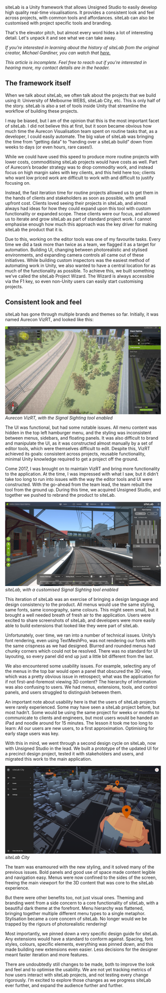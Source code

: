 siteLab is a Unity framework that allows Unsigned Studio to easily develop high quality real-time visualisations. It provides a consistent look and feel across projects, with common tools and affordances. siteLab can also be customised with project specific tools and branding.
                
That's the elevator pitch, but almost every word hides a lot of interesting detail. Let's unpack it and see what we can take away.

*If you’re interested in learning about the history of siteLab from the original creator, Michael Gardiner, you can watch that [here.](https://www.youtube.com/watch?v=5Tjgg1lkJZM)*

*This article is incomplete. Feel free to reach out if you're interested in hearing more, my contact details are in the header.*

## The framework itself
When we talk about siteLab, we often talk about the projects that we build using it: University of Melbourne WEBS, siteLab City, etc. This is only half of the story. siteLab is also a set of tools inside Unity that streamline the workflow of building these projects. 

I may be biased, but I am of the opinion that this is the most important facet of siteLab. I did not believe this at first, but it soon became obvious how much time the Aurecon Visualisation team spent on routine tasks that, as a developer, I could easily automate. The big value of siteLab was bringing the time from “getting data” to “handing over a siteLab build” down from weeks to days (or even hours, rare cases!). 

While we could have used this speed to produce more routine projects with lower costs, commoditising siteLab projects would have costs as well. Part of Aurecon’s broader strategy was to drop commodity work, and instead focus on high margin sales with key clients, and this held here too; clients who want low priced work are difficult to work with and difficult to justify focusing on. 

Instead, the fast iteration time for routine projects allowed us to get them in the hands of clients and stakeholders as soon as possible, with small upfront cost. Clients loved seeing their projects in siteLab, and almost always had ideas for how they could expand upon this tool with custom functionality or expanded scope. These clients were our focus, and allowed us to iterate and grow siteLab as part of standard project work. I cannot emphasise enough how much this approach was the key driver for making siteLab the product that it is.

Due to this, working on the editor tools was one of my favourite tasks. Every time we did a task more than twice as a team, we flagged it as a target for automation. Building UI, changing between photorealistic and stylised environments, and expanding camera controls all came out of these initiatives. 
While building custom inspectors was the easiest method of automating work in Unity, we also wanted to have a central location for as much of the functionality as possible. To achieve this, we built something we’ve called the siteLab Project Wizard. The Wizard is always accessible via the F1 key, so even non-Unity users can easily start customising projects.   

## Consistent look and feel
siteLab has gone through multiple brands and themes so far. Initially, it was named Aurecon VizRT, and looked like this:

![Aurecon VizRT, with the Signal Sighting tool enabled](/images/sitelab_article_1.png)
*Aurecon VizRT, with the Signal Sighting tool enabled*

The UI was functional, but had some notable issues. All menu content was hidden in the top left hamburger menu, and the styling was inconsistent between menus, sidebars, and floating panels. It was also difficult to brand and manipulate the UI, as it was constructed almost manually by a set of editor tools, which were themselves difficult to edit. Despite this, VizRT achieved its goals: consistent across projects, reusable functionality, minimal Unity knowledge required to get a project off the ground.

Come 2017, I was brought on to maintain VizRT and bring more functionality to the application. At the time, I was impressed with what I saw, but it didn’t take too long to run into issues with the way the editor tools and UI were constructed. With the go-ahead from the team lead, the team rebuilt the tool from the ground up. During this time, we acquired Unsigned Studio, and together we pushed to rebrand the product to siteLab.

![siteLab, with a customised Signal Sighting tool enabled](/images/sitelab_article_2.png)
*siteLab, with a customised Signal Sighting tool enabled*

This iteration of siteLab was an exercise of bringing a design language and design consistency to the product. All menus would use the same styling, same fonts, same iconography, same colours. This might seem small, but it brought a well needed breath of fresh air to the application. Users were excited to share screenshots of siteLab, and developers were more easily able to build extensions that looked like they were part of siteLab. 

Unfortunately, over time, we ran into a number of technical issues. Unity’s font rendering, even using TextMeshPro, was not rendering our fonts with the same crispness as we had designed. Blurred and rounded menus had chunky corners which could not be resolved. There was no standard for UI layouting, so every panel did end up just a little bit different from the last.

We also encountered some usability issues. For example, selecting any of the menus in the top bar would open a panel that obscured the 3D view, which was a pretty obvious issue in retrospect; what was the application for if not first-and-foremost viewing 3D content? The hierarchy of information was also confusing to users. We had menus, extensions, tools, and control panels, and users struggled to distinguish between them.

An important note about usability here is that the users of siteLab projects were rarely experienced. Some may have seen a siteLab project before, but most hadn’t. Some would be using the same project for weeks or months to communicate to clients and engineers, but most users would be handed an iPad and noodle around for 15 minutes. The lesson it took me too long to learn: All our users are new users, to a first approximation. Optimising for early stage users was key.

With this in mind, we went through a second design cycle on siteLab, now with Unsigned Studio in the lead. We built a prototype of the updated UI for a precinct design project, tested it with stakeholders and users, and migrated this work to the main application.

![siteLab City](/images/sitelab_article_3.png)
*siteLab City*

The team was enamoured with the new styling, and it solved many of the previous issues. Bold panels and good use of space made content legible and navigation easy. Menus were now confined to the sides of the screen, freeing the main viewport for the 3D content that was core to the siteLab experience. 

But there were other benefits too, not just visual ones. Theming and branding went from a side concern to a core functionality of siteLab, with a beautiful dark theme at the forefront. Menu hierarchy was flattened, bringing together multiple different menu types to a single metaphor. Stylisation became a core concern of siteLab. No longer would we be trapped by the rigours of photorealistic rendering! 

Most importantly, we pinned down a very specific design guide for siteLab. Any extensions would have a standard to conform against. Spacing, font styles, colours, specific elements, everything was pinned down, and this made building new extensions even easier. Less decisions for the designer meant faster iteration and more features.

There are undoubtedly still changes to be made, both to improve the look and feel and to optimise the usability. We are not yet tracking metrics of how users interact with siteLab projects, and not testing every change rigorously. I’m excited to explore those changes as we progress siteLab ever further, and expand the audience further and further.

